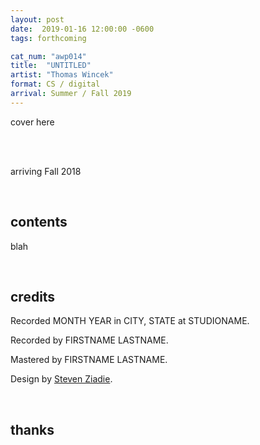 ```yaml
---
layout: post
date:  2019-01-16 12:00:00 -0600
tags: forthcoming

cat_num: "awp014"
title:  "UNTITLED"
artist: "Thomas Wincek"
format: CS / digital
arrival: Summer / Fall 2019
---
```


cover here

<br/>

<br/>arriving Fall 2018

<br/>

## contents

blah

<br/>

## credits

Recorded MONTH YEAR in CITY, STATE at STUDIONAME.

Recorded by FIRSTNAME LASTNAME.

Mastered by FIRSTNAME LASTNAME.

Design by [Steven Ziadie](http://s-ziadie.com/).

<br/>

## thanks
